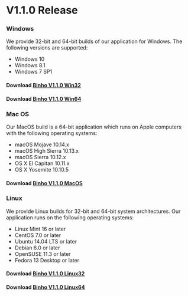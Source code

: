# V1.1.0 Release

### Windows

We provide 32-bit and 64-bit builds of our application for Windows. The following versions are supported:

* Windows 10
* Windows 8.1
* Windows 7 SP1

#### Download [Binho V1.1.0 Win32](https://cdn.binho.io/sw/missioncontrol/1.1.0/win32/SetupMissionControlv1.1.0-32bit.exe)

#### Download [Binho V1.1.0 Win64](https://cdn.binho.io/sw/missioncontrol/1.1.0/win64/SetupMissionControlv1.1.0-64bit.exe)

### Mac OS

Our MacOS build is a 64-bit application which runs on Apple computers with the following operating systems:

* macOS Mojave 10.14.x
* macOS High Sierra 10.13.x
* macOS Sierra 10.12.x
* OS X El Capitan 10.11.x
* OS X Yosemite 10.10.5

#### Download [Binho V1.1.0 MacOS](https://cdn.binho.io/sw/missioncontrol/1.1.0/macos/BinhoMissionControl_v1.1.0_OSX64bit.zip)

### Linux

We provide Linux builds for 32-bit and 64-bit system architectures. Our application runs on the following operating systems:

* Linux Mint 16 or later
* CentOS 7.0 or later
* Ubuntu 14.04 LTS or later
* Debian 6.0 or later
* OpenSUSE 11.3 or later
* Fedora 13 Desktop or later

#### Download [Binho V1.1.0 Linux32](https://cdn.binho.io/sw/missioncontrol/1.1.0/linux32/BinhoMissionControl_V1.1.0_Linux32bit.zip)

#### Download [Binho V1.1.0 Linux64](https://cdn.binho.io/sw/missioncontrol/1.1.0/linux64/BinhoMissionControl_V1.1.0_Linux64bit.zip)

